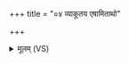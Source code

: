 +++
title = "०४ व्याकूतय एषामिताथो"

+++
<details><summary>मूलम् (VS)</summary>

व्या॑कूतय एषामि॒ताथो॑ चि॒त्तानि॑ मुह्यत। अथो॒ यद॒द्यैषां॑ हृ॒दि तदे॑षां॒ परि॒ निर्ज॑हि ॥
</details>